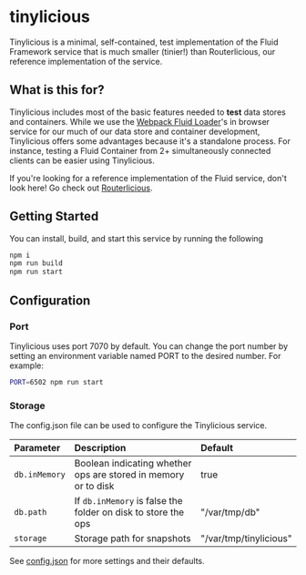 # tinylicious

Tinylicious is a minimal, self-contained, test implementation of the Fluid Framework service that is much smaller (tinier!) than Routerlicious, our reference implementation of the service.

## What is this for?

Tinylicious includes most of the basic features needed to **test** data stores and containers. While we use the [Webpack Fluid Loader](../../packages/tools/webpack-fluid-loader)'s in browser service for our much of our data store and container development, Tinylicious offers some advantages because it's a standalone process. For instance, testing a Fluid Container from 2+ simultaneously connected clients can be easier using Tinylicious.

If you're looking for a reference implementation of the Fluid service, don't look here! Go check out [Routerlicious](../routerlicious).

## Getting Started
You can install, build, and start this service by running the following

```sh
npm i
npm run build
npm run start
```

## Configuration
### Port
Tinylicious uses port 7070 by default.  You can change the port number by setting an environment
variable named PORT to the desired number.  For example:
```sh
PORT=6502 npm run start
```

### Storage
The config.json file can be used to configure the Tinylicious service.

| Parameter        | Description                                                      | Default                          |
|:-----------------|:-----------------------------------------------------------------|:---------------------------------|
| `db.inMemory`    | Boolean indicating whether ops are stored in memory or to disk   | true                             |
| `db.path`        | If `db.inMemory` is false the folder on disk to store the ops    | "/var/tmp/db"                    |
| `storage`        | Storage path for snapshots                                       | "/var/tmp/tinylicious"           |

See [config.json](https://github.com/microsoft/FluidFramework/blob/main/server/tinylicious/config.json) for more settings and their defaults.
